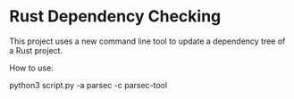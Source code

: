 # Rust Dependency Checking


This project uses a new command line tool to update a dependency tree of a Rust project.

How to use: 

python3 script.py -a parsec -c parsec-tool
